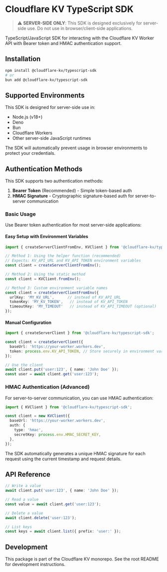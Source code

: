 # Cloudflare KV TypeScript SDK

> ⚠️ **SERVER-SIDE ONLY**: This SDK is designed exclusively for server-side use. Do not use in browser/client-side applications.

TypeScript/JavaScript SDK for interacting with the Cloudflare KV Worker API with Bearer token and HMAC authentication support.

## Installation

```bash
npm install @cloudflare-kv/typescript-sdk
# or
bun add @cloudflare-kv/typescript-sdk
```

## Supported Environments

This SDK is designed for server-side use in:
- Node.js (v18+)
- Deno
- Bun
- Cloudflare Workers
- Other server-side JavaScript runtimes

The SDK will automatically prevent usage in browser environments to protect your credentials.

## Authentication Methods

This SDK supports two authentication methods:

1. **Bearer Token** (Recommended) - Simple token-based auth
2. **HMAC Signature** - Cryptographic signature-based auth for server-to-server communication

### Basic Usage

Use Bearer token authentication for most server-side applications:

#### Easy Setup with Environment Variables

```typescript
import { createServerClientFromEnv, KVClient } from '@cloudflare-kv/typescript-sdk';

// Method 1: Using the helper function (recommended)
// Expects: KV_API_URL and KV_API_TOKEN environment variables
const client = createServerClientFromEnv();

// Method 2: Using the static method
const client = KVClient.fromEnv();

// Method 3: Custom environment variable names
const client = createServerClientFromEnv({
  urlKey: 'MY_KV_URL',      // instead of KV_API_URL
  tokenKey: 'MY_KV_TOKEN',   // instead of KV_API_TOKEN
  timeoutKey: 'MY_TIMEOUT'   // instead of KV_API_TIMEOUT (optional)
});
```

#### Manual Configuration

```typescript
import { createServerClient } from '@cloudflare-kv/typescript-sdk';

const client = createServerClient({
  baseUrl: 'https://your-worker.workers.dev',
  token: process.env.KV_API_TOKEN, // Store securely in environment variables
});

// Use the client
await client.put('user:123', { name: 'John Doe' });
const user = await client.get('user:123');
```

### HMAC Authentication (Advanced)

For server-to-server communication, you can use HMAC authentication:

```typescript
import { KVClient } from '@cloudflare-kv/typescript-sdk';

const client = new KVClient({
  baseUrl: 'https://your-worker.workers.dev',
  auth: {
    type: 'hmac',
    secretKey: process.env.HMAC_SECRET_KEY,
  },
});
```

The SDK automatically generates a unique HMAC signature for each request using the current timestamp and request details.

## API Reference

```typescript
// Write a value
await client.put('user:123', { name: 'John Doe' });

// Read a value
const value = await client.get('user:123');

// Delete a value
await client.delete('user:123');

// List keys
const keys = await client.list({ prefix: 'user:' });
```

## Development

This package is part of the Cloudflare KV monorepo. See the root README for development instructions.